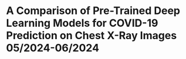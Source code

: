 # A Comparison of Pre-Trained Deep Learning Models for COVID-19 Prediction on Chest X-Ray Images                                                                                                    05/2024-06/2024
